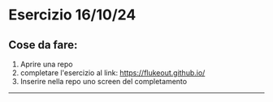 Esercizio 16/10/24
===

## Cose da fare:
1) Aprire una repo
2) completare l'esercizio al link: https://flukeout.github.io/ 
3) Inserire nella repo uno screen del completamento  

---
